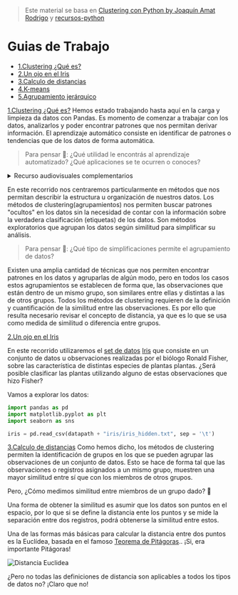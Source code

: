 > Este material se basa en [Clustering con Python by Joaquín Amat Rodrigo](https://www.cienciadedatos.net/documentos/py20-clustering-con-python.html) y [recursos-python](https://github.com/flbulgarelli/recursos-python)


# Guias de Trabajo
 * [1.Clustering ¿Qué es?](#1-Intro)
 * [2.Un ojo en el Iris](#1-Iris)
 * [3.Calculo de distancias](#3-distancia)
 * [4.K-means](#4-kmeans)
 * [5.Agrupamiento jerárquico](#5-agrupamiento)

[1.Clustering ¿Qué es?](#1-Intro)
Hemos estado trabajando hasta aquí en la carga y limpieza da datos con Pandas. Es momento de comenzar a trabajar con los datos, analizarlos y poder encontrar patrones que nos permitan derivar información. El aprendizaje automático consiste en identificar de patrones o tendencias que de los datos de forma automática.

> Para pensar 🤔: ¿Qué utilidad le encontrás al aprendizaje automatizado? ¿Qué aplicaciones se te ocurren o conoces?


<details>
  <summary>Recurso audiovisuales complementarios</summary>

[Inteligencia Artificial: ¿Amiga o Enemiga? | Diego Fernández Slezak](https://www.youtube.com/watch?v=znq3ql6wqnE)

[¿De qué es capaz la inteligencia artificial? | DW Documental](https://www.youtube.com/watch?v=34Kz-PP_X7c&t=146s)
</details>

En este recorrido nos centraremos particularmente en métodos que nos permitan describir la estructura u organización de nuestros datos. Los métodos de clustering(agrupamientos) nos permiten buscar patrones "ocultos" en los datos sin la necesidad de contar con la información sobre la verdadera clasificación (etiquetas) de los datos. Son métodos exploratorios que agrupan los datos según similitud para simplificar su análisis.

> Para pensar 🤔: ¿Qué tipo de simplificaciones permite el agrupamiento de datos?

Existen una amplia cantidad de técnicas que nos permiten encontrar patrones en los datos y agruparlas de algún modo, pero en todos los casos estos agrupamientos se establecen de forma que, las observaciones que están dentro de un mismo grupo, son similares entre ellas y distintas a las de otros grupos. Todos los métodos de clustering requieren de la definición y cuantificación de la similitud entre las observaciones. Es por ello que resulta necesario revisar el concepto de distancia, ya que es lo que se usa como medida de similitud o diferencia entre grupos.

[2.Un ojo en el Iris](#2-Iris)

En este recorrido utilizaremos el [set de datos](https://github.com/flbulgarelli/recursos-python/blob/master/2_Ciencia_de_datos_pandas/iris_data.txt) [Iris](https://en.wikipedia.org/wiki/Iris_flower_data_set) que consiste en un conjunto de datos u observaciones realizadas por el biólogo Ronald Fisher, sobre las característica de distintas especies de plantas plantas. ¿Será posible clasificar las plantas utilizando alguno de estas observaciones que hizo Fisher?

Vamos a explorar los datos:

```python
import pandas as pd
import matplotlib.pyplot as plt 
import seaborn as sns

iris = pd.read_csv(datapath + "iris/iris_hidden.txt", sep = '\t')
```

[3.Calculo de distancias](#3-distancia)
Como hemos dicho, los métodos de clustering permiten la identificación de grupos en los que se pueden agrupar las observaciones de un conjunto de datos. Esto se hace de forma tal que las observaciones o registros asignados a un mismo grupo, muestren una mayor similitud entre sí que con los miembros de otros grupos.

Pero, ¿Cómo medimos similitud entre miembros de un grupo dado? 🤔

Una forma de obtener la similitud es asumir que los datos son puntos en el espacio, por lo que si se define la distancia ente los puntos y se mide la separación entre dos registros, podrá obtenerse la similitud entre estos. 

Una de las formas más básicas para calcular la distancia  entre dos puntos es la Euclídea, basada en el famoso [Teorema de Pitágoras](https://es.wikipedia.org/wiki/Teorema_de_Pit%C3%A1goras).. ¡Si, era importante Pitágoras!


![Distancia Euclidea](./dist_euclídea.gif)


¿Pero no todas las definiciones de distancia son aplicables a todos los tipos de datos no? ¡Claro que no!


